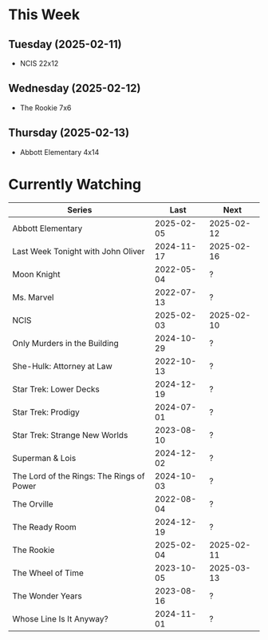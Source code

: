# This Week

## Tuesday (2025-02-11)
- NCIS 22x12

## Wednesday (2025-02-12)
- The Rookie 7x6

## Thursday (2025-02-13)
- Abbott Elementary 4x14

# Currently Watching

| Series | Last | Next |
| --- | --- | --- |
| Abbott Elementary | 2025-02-05 | 2025-02-12 |
| Last Week Tonight with John Oliver | 2024-11-17 | 2025-02-16 |
| Moon Knight | 2022-05-04 | ? |
| Ms. Marvel | 2022-07-13 | ? |
| NCIS | 2025-02-03 | 2025-02-10 |
| Only Murders in the Building | 2024-10-29 | ? |
| She-Hulk: Attorney at Law | 2022-10-13 | ? |
| Star Trek: Lower Decks | 2024-12-19 | ? |
| Star Trek: Prodigy | 2024-07-01 | ? |
| Star Trek: Strange New Worlds | 2023-08-10 | ? |
| Superman & Lois | 2024-12-02 | ? |
| The Lord of the Rings: The Rings of Power | 2024-10-03 | ? |
| The Orville | 2022-08-04 | ? |
| The Ready Room | 2024-12-19 | ? |
| The Rookie | 2025-02-04 | 2025-02-11 |
| The Wheel of Time | 2023-10-05 | 2025-03-13 |
| The Wonder Years | 2023-08-16 | ? |
| Whose Line Is It Anyway? | 2024-11-01 | ? |

